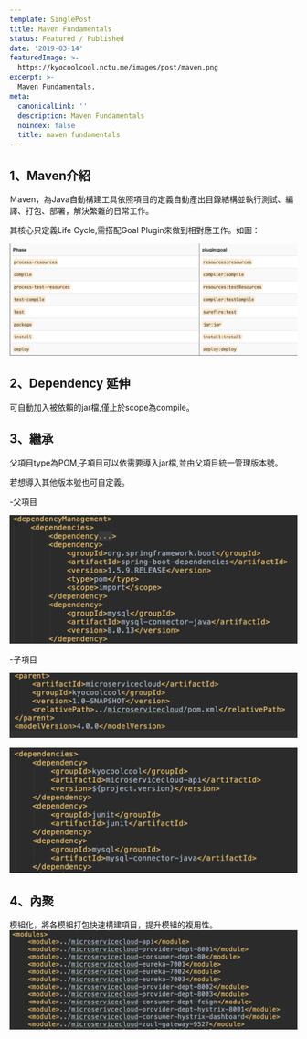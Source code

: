 ```yaml
---
template: SinglePost
title: Maven Fundamentals
status: Featured / Published
date: '2019-03-14'
featuredImage: >-
  https://kyocoolcool.nctu.me/images/post/maven.png
excerpt: >-
  Maven Fundamentals.
meta:
  canonicalLink: ''
  description: Maven Fundamentals
  noindex: false
  title: maven fundamentals
---
```

## 1、Maven介紹

Ｍaven，為Java自動構建工具依照項目的定義自動產出目錄結構並執行測試、編譯、打包、部署，解決繁雜的日常工作。

其核心只定義Life Cycle,需搭配Goal Plugin來做到相對應工作。如圖：

![post-1](../../static/images/post/20190314/20190314-post-1.png)

## 2、Dependency 延伸

可自動加入被依賴的jar檔,僅止於scope為compile。


## 3、繼承

父項目type為POM,子項目可以依需要導入jar檔,並由父項目統一管理版本號。

若想導入其他版本號也可自定義。

-父項目

![post-2](../../static/images/post/20190314/20190314-post-2.png)

-子項目

![post-3](../../static/images/post/20190314/20190314-post-3.png)

![post-4](../../static/images/post/20190314/20190314-post-4.png)


## 4、內聚
模組化，將各模組打包快速構建項目，提升模組的複用性。
![post-5](../../static/images/post/20190314/20190314-post-5.png)
